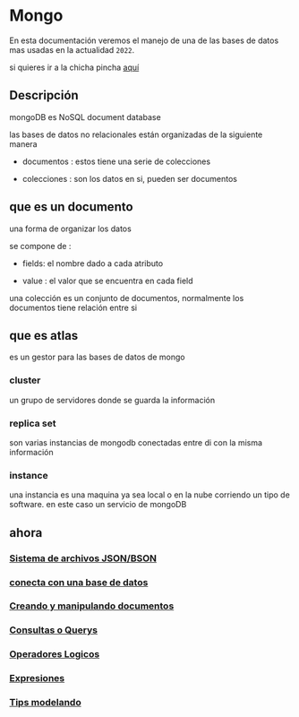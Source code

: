 # Mongo

En esta documentación veremos el manejo de una de las bases de datos mas usadas en la actualidad `2022`.

si quieres ir a la chicha pincha [aquí](#ahora)





## Descripción

mongoDB es NoSQL document database

  

las bases de datos no relacionales están organizadas de la siguiente manera

  

- documentos : estos tiene una serie de colecciones

- colecciones : son los datos en si, pueden ser documentos

  

## que es un documento

  

una forma de organizar los datos

  

se compone de :

- fields: el nombre dado a cada atributo

- value : el valor que se encuentra en cada field

  

una colección es un conjunto de documentos, normalmente los documentos tiene relación entre si

  

## que es atlas

  

es un gestor para las bases de datos de mongo

  

### cluster

un grupo de servidores donde se guarda la información

  

### replica set

son varias instancias de mongodb conectadas entre di con la misma información

  

### instance

una instancia es una maquina ya sea local o en la nube corriendo un tipo de software. en este caso un servicio de mongoDB



## ahora


### [Sistema de archivos JSON/BSON](./JSONvsBSON.md)
### [conecta con una base de datos](./connectToCluster.md)
### [Creando y manipulando documentos](./documentos.md)
### [Consultas o Querys](./querys.md)
### [Operadores Logicos](./logicOperators.md)
### [Expresiones](./expressiveQueryOperator.md)
### [Tips modelando](./modelado.md)



